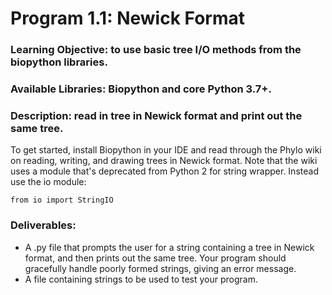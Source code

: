 # Program 1.1:  Newick Format


### Learning Objective: to use basic tree I/O methods from the biopython libraries. 
### Available Libraries: Biopython and core Python 3.7+.

### Description: read in tree in Newick format and print out the same tree.

To get started, install Biopython in your IDE and read through the Phylo wiki on reading, writing, and drawing trees in Newick format. Note that the wiki uses a module that's deprecated from Python 2 for string wrapper. Instead use the io module:

`from io import StringIO`

### Deliverables:

- A .py file that prompts the user for a string containing a tree in Newick format, and then prints out the same tree.  Your program should gracefully handle poorly formed strings, giving an error message.
- A file containing strings to be used to test your program.
